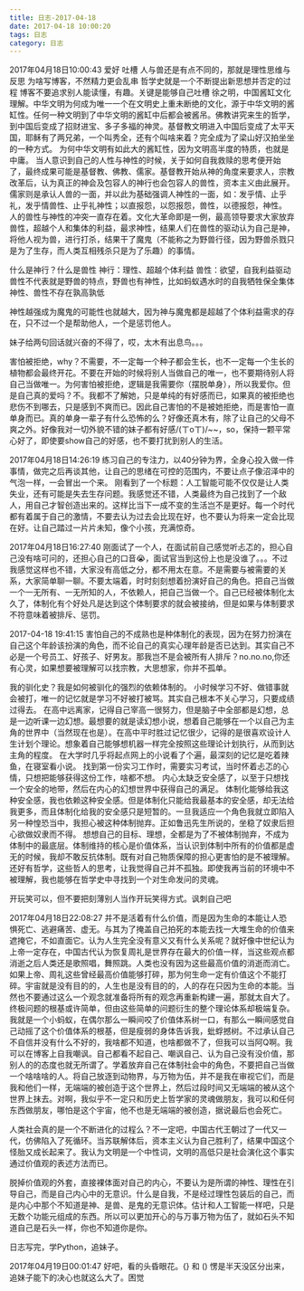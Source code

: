 ```yaml
---
title: 日志-2017-04-18
date: 2017-04-18 10:00:20
tags: 日志
category: 日志
---
```

2017年04月18日10:00:43
爱好 吐槽
人与兽还是有点不同的，那就是理性思维与反思
为啥写博客，不然精力更会乱串
哲学史就是一个不断提出新思想并否定的过程
博客不要追求别人能读懂，有趣。关键是能够自己吐槽
徐之明，中国酱缸文化理解。中华文明为何成为唯一一个在文明史上重未断绝的文化，源于中华文明的酱缸性。任何一种文明到了中华文明的酱缸中后都会被酱吊。佛教讲究来生的哲学，到中国后变成了招财进宝、多子多福的神灵。基督教文明进入中国后变成了太平天国，耶稣有了两兄弟，一个叫秀全，还有个叫啥来着？完全成为了梁山好汉拍坐坐的一种方式。
为何中华文明有如此大的酱缸性，因为文明高半度的特质，也就是中庸。
当人意识到自己的人性与神性的时候，关于如何自我救赎的思考便开始了，最终成果可能是基督教、佛教、儒家。基督教开始从神的角度来要求人，宗教改革后，认为真正的神会及包容人的神行也会包容人的兽性，资本主义由此展开。儒家则是承认人兽的一面，并以此为基础强调人神性的一面，如：发乎情、止乎礼，发乎情兽性、止乎礼神性；以直报怨，以怨报怨，兽性，以德报怨，神性。
人的兽性与神性的冲突一直存在着。文化大革命即是一例，最高领导要求大家放弃兽性，超越个人和集体的利益，最求神性，结果人们在兽性的驱动认为自己是神，将他人视为兽，进行打杀，结果干了魔鬼（不能称之为野兽行径，因为野兽杀戮只是为了生存，而人类互相残杀只是为了乐趣）的事情。

什么是神行？什么是兽性
神行：理性、超越个体利益
兽性：欲望，自我利益驱动
兽性不代表就是野兽的特点，野兽也有神性，比如蚂蚁遇水时的自我牺牲保全集体
神性、兽性不存在孰高孰低

神性越强成为魔鬼的可能性也就越大，因为神与魔鬼都是超越了个体利益需求的存在，只不过一个是帮助他人，一个是惩罚他人。

妹子给两句回话就兴奋的不得了，哎，太木有出息鸟。。。

害怕被拒绝，why？不需要，不一定每一个种子都会生长，也不一定每一个生长的植物都会最终开花。不要在开始的时候将别人当做自己的唯一，也不要期待别人将自己当做唯一。为何害怕被拒绝，逻辑是我需要你（摆脱单身），所以我爱你。但是自己真的爱吗？不。我都不了解她，只是单纯的有好感而已，如果真的被拒绝也悲伤不到哪去，只是感到不爽而已。因此自己害怕的不是被她拒绝，而是害怕一直单身而已。真的单身一辈子有什么恐怖的么？好像还真木有，除了让自己的父母不爽之外。好像我对一切外貌不错的妹子都有好感/(ㄒoㄒ)/~~，so，保持一颗平常心好了，即使要show自己的好感，也不要打扰到别人的生活。


2017年04月18日14:26:19
练习自己的专注力，以40分钟为界，全身心投入做一件事情，做完之后再谈其他，让自己的思绪在可控的范围内，不要让点子像沼泽中的气泡一样，一会冒出一个来。
刚看到了一个标题：人工智能可能不仅仅是让人类失业，还有可能是失去生存问题。我感觉还不错，人类最终为自己找到了一个敌人，用自己才智创造出来的。这样比当下一成不变的生活岂不是更好。每一个时代都有着属于自己的激情，不要去认为过去会比现在好，也不要认为将来一定会比现在好。让自己踏过一片片未知，像个小孩，充满惊奇。

2017年04月18日16:27:40
刚面试了一个人，在面试前自己感觉听忐忑的，担心自己没有啥可问的，还担心自己的口音😭，面试官当到这份上也是没谁了。。。不过我感觉这样也不错，大家没有高低之分，都不用太在意。不是需要与被需要的关系，大家简单聊一聊。不要太端着，时时刻刻想着扮演好自己的角色。把自己当做一个一无所有、一无所知的人，不依赖人，把自己当做一个。自己已经被体制化太久了，体制化有个好处凡是达到这个体制要求的就会被接纳，但是如果与体制要求不符意味着被排斥、惩罚。

2017-04-18 19:41:15
害怕自己的不成熟也是种体制化的表现，因为在努力扮演在自己这个年龄该扮演的角色，而不论自己的真实心理年龄是否已达到。其实自己不必是一个号员工、好孩子、好男友。那我岂不是会被所有人排斥？no.no.no,你还有心灵，如果想要被理解可以找宗教，大思想家，你并不孤单。

我的驯化史？我是如何被驯化的强烈的依赖体制的。
小时候学习不好、做错事就会被打，唯一的记忆就是学习不好被打被骂。其实自己根本不关心学习，只要成绩过得去。
在高中远离家，记得自己宰高一很努力，但是脑子中全部都是幻想，总是一边听课一边幻想。最想要的就是读幻想小说，想着自己能够在一个以自己为主角的世界中（当然现在也是）。在高中平时胜过记忆很少，记得的是很喜欢设计人生计划个理论。想象着自己能够想机器一样完全按照这些理论计划执行，从而到达主角的程度。
在大学时几乎将起点网上的小说看了个遍，最深刻的记忆是吃着辣鱼，在寝室看小说。
找到第一份实习工作时，需要实习考试，当时怀着忐忑的心情，只想把能够获得这份工作，啥都不想。
内心太缺乏安全感了，以至于只想找一个安全的地带，然后在内心的幻想世界中获得自己的满足。
体制化能够给我这种安全感，我也依赖这种安全感。但是体制化只能给我最基本的安全感，却无法给我更多，而且体制化给我的安全感只是短暂的。一旦我适应一个角色我就立即陷入另一种惶恐当中，我担心被这种体制抛弃。正如鲁迅先生所说的，坐稳了奴隶后担心欲做奴隶而不得。
想想自己的目标、理想，全都是为了不被体制抛弃，不成为体制中的最底层。体制维持的核心是价值体系，当认识到体制中所有的价值都是虚无的时候，我却不敢反抗体制。既有对自己物质保障的担心更害怕的是不被理解。还好有哲学，这些哲人的思考，让我觉得自己并不孤独。即使我再当前的环境中不被理解，我也能够在哲学史中寻找到一个对生命发问的灵魂。

开玩笑可以，但不要把刻薄别人当作开玩笑得方式。讽刺自己吧

2017年04月18日22:08:27
并不是活着有什么价值，而是因为生命的本能让人恐惧死亡、逃避痛苦、虚无。与其为了掩盖自己拍死的本能去找一大堆生命的价值来遮掩它，不如直面它。认为人生完全没有意义又有什么关系呢？就好像中世纪认为上帝一定存在，中国古代认为恢复周礼是世界存在最大的价值一样，当这些观点都消逝之后人类还是歌照唱，舞照跳。人类也没有因为这些最高价值的消逝而消亡。如果上帝、周礼这些曾经最高价值能够打碎，那为何生命一定有价值这个不能打碎。宇宙就是没有目的的，人生也是没有目的的，人的存在只因为生命的本能。当然也不要通过这么一个观念就准备将所有的观念再重新构建一遍，那就太自大了。终极问题的根基或许简单，但由这些简单的问题衍生的整个理论体系却极端复杂。我就是一个小蚂蚁，在偶尔那么一瞬间咬了价值体系树一口，有那么一瞬间感觉自己动摇了这个价值体系的根基，但是瘦弱的身体告诉我，蚍蜉撼树。不过承认自己不自信并没有什么不好的，我啥都不知道，也啥都做不了，但我可以当阿Q啊。我可以在博客上自我嘲讽。自己都看不起自己、嘲讽自己、认为自己没有没价值，那别人的的态度也就无所谓了。学着放弃自己在体制社会中的角色，不要把自己当做一个啥啥啥的人。将自己放逐到动物界，与万物为伍，并不是我在审视它们，而是我和他们一样，无端端的被创造于这个世界上，然后过段时间又无端端的被从这个世界上抹去。对啊，我似乎不一定只和历史上哲学家的灵魂做朋友，我可以和任何东西做朋友，哪怕是这个宇宙，他不也是无端端的被创造，据说最后也会死亡。

人类社会真的是一个不断进化的过程么？不一定吧，中国古代王朝过了一代又一代，仿佛陷入了死循环。当苏联解体后，资本主义认为自己胜利了，结果中国这个怪胎又成长起来了。我认为文明是一个中性词，文明的高低只是社会演化这个事实通过价值观的表述方法而已。

脱掉价值观的外套，直接裸体面对自己的内心，不要认为是所谓的神性、理性在引导自己，而是自己内心中的无意识。什么是自我，不是经过理性包装后的自己，而是内心中那个不知道是神、是兽、是鬼的无意识体。估计和人工智能一样吧，只是无数个功能元组成的东西。所以可以更加开心的与万事万物为伍了，就如石头不知道自己是石头一样，你也不知道你是你。

日志写完，学Python，追妹子。

2017年04月19日00:01:47
好吧，看的头昏眼花。{} 和 () 愣是半天没区分出来，追妹子能下的决心也就这么大了。困觉

